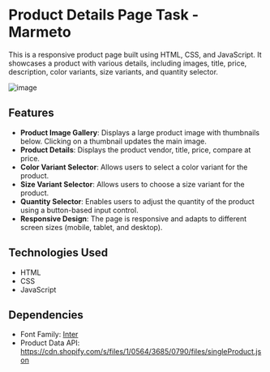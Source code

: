 # Product Details Page Task - Marmeto

This is a responsive product page built using HTML, CSS, and JavaScript. It showcases a product with various details, including images, title, price, description, color variants, size variants, and quantity selector.

![image](https://github.com/hemanthsaich/ProductDetailsPage-Marmeto/assets/91429511/10963e9c-81f7-4005-8469-bffe76e1233e)


## Features

- **Product Image Gallery**: Displays a large product image with thumbnails below. Clicking on a thumbnail updates the main image.
- **Product Details**: Displays the product vendor, title, price, compare at price.
- **Color Variant Selector**: Allows users to select a color variant for the product.
- **Size Variant Selector**: Allows users to choose a size variant for the product.
- **Quantity Selector**: Enables users to adjust the quantity of the product using a button-based input control.
- **Responsive Design**: The page is responsive and adapts to different screen sizes (mobile, tablet, and desktop).

## Technologies Used

- HTML
- CSS
- JavaScript

## Dependencies

- Font Family: [Inter](https://fonts.google.com/specimen/Inter)
- Product Data API: https://cdn.shopify.com/s/files/1/0564/3685/0790/files/singleProduct.json
